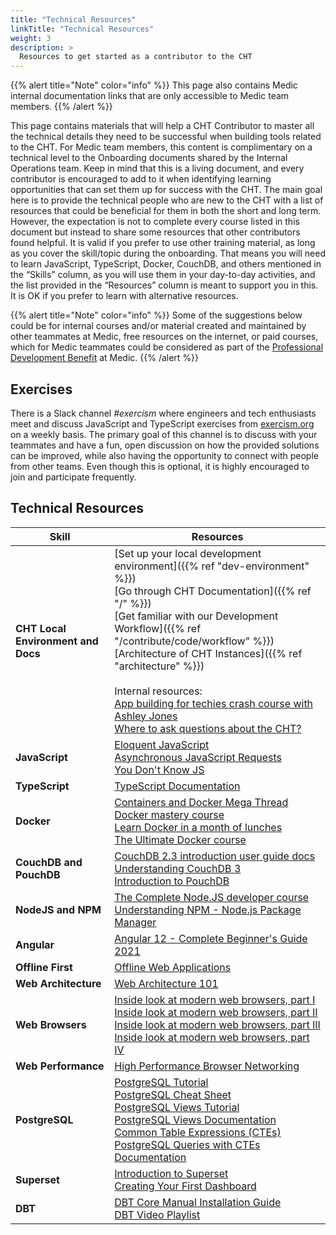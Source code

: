 ```yaml
---
title: "Technical Resources"
linkTitle: "Technical Resources"
weight: 3
description: >
  Resources to get started as a contributor to the CHT
---
```


{{% alert title="Note" color="info" %}}
This page also contains Medic internal documentation links that are only accessible to Medic team members.
{{% /alert %}}

This page contains materials that will help a CHT Contributor to master all the technical details they need to be successful when building tools related to the CHT. For Medic team members, this content is complimentary on a technical level to the Onboarding documents shared by the Internal Operations team. 
Keep in mind that this is a living document, and every contributor is encouraged to add to it when identifying learning opportunities that can set them up for success with the CHT. The main goal here is to provide the technical people who are new to the CHT with a list of resources that could be beneficial for them in both the short and long term. However, the expectation is not to complete every course listed in this document but instead to share some resources that other contributors found helpful. It is valid if you prefer to use other training material, as long as you cover the skill/topic during the onboarding. That means you will need to learn JavaScript, TypeScript, Docker, CouchDB, and others mentioned in the “Skills” column, as you will use them in your day-to-day activities, and the list provided in the “Resources” column is meant to support you in this. It is OK if you prefer to learn with alternative resources. 

{{% alert title="Note" color="info" %}}
Some of the suggestions below could be for internal courses and/or material created and maintained by other teammates at Medic, free resources on the internet, or paid courses, which for Medic teammates could be considered as part of the [Professional Development Benefit](https://www.notion.so/Professional-Development-f5fc299ecf984dacbd65100af100ed14) at Medic.
{{% /alert %}}

## Exercises
There is a Slack channel *#exercism* where engineers and tech enthusiasts meet and discuss JavaScript and TypeScript exercises from [exercism.org](https://exercism.org/) on a weekly basis. The primary goal of this channel is to discuss with your teammates and have a fun, open discussion on how the provided solutions can be improved, while also having the opportunity to connect with people from other teams. Even though this is optional, it is highly encouraged to join and participate frequently.

## Technical Resources

| Skill | Resources |
| ----------------| ----------- |
| **CHT Local Environment and Docs** | [Set up your local development environment]({{% ref "dev-environment" %}}) <br> [Go through CHT Documentation]({{% ref "/" %}}) <br> [Get familiar with our Development Workflow]({{% ref "/contribute/code/workflow" %}}) <br>[Architecture of CHT Instances]({{% ref "architecture" %}}) <br> <br> Internal resources: <br> [App building for techies crash course with Ashley Jones](https://drive.google.com/drive/folders/1PTe8RH59TPBNYKoKzlZ_ZwMlQedKRGlx) <br>  [Where to ask questions about the CHT?](https://www.notion.so/medicmobile/CHT-Forum-Internal-Guide-c2d1988a116244b6b17b3aea284ff8ee) |
| **JavaScript** | [Eloquent JavaScript](https://eloquentjavascript.net/) <br> [Asynchronous JavaScript Requests](https://www.udacity.com/course/asynchronous-javascript-requests--ud109) <br> [You Don't Know JS](https://github.com/getify/You-Dont-Know-JS) |
| **TypeScript** | [TypeScript Documentation](https://www.typescriptlang.org/docs/) |
| **Docker** | [Containers and Docker Mega Thread](https://twitter.com/iximiuz/status/1423984739514454033?s=21) <br> [Docker mastery course](https://www.udemy.com/course/docker-mastery/) <br> [Learn Docker in a month of lunches](https://diamol.net/) <br> [The Ultimate Docker course](https://codewithmosh.com/p/the-ultimate-docker-course) |
| **CouchDB and PouchDB** | [CouchDB 2.3 introduction user guide docs](https://docs.couchdb.org/en/stable/intro/index.html) <br> [Understanding CouchDB 3](https://www.udemy.com/course/understanding-couchdb/) <br> [Introduction to PouchDB](https://pouchdb.com/guides/) |
| **NodeJS and NPM** | [The Complete Node.JS developer course](https://www.udemy.com/course/the-complete-nodejs-developer-course-2/) <br> [Understanding NPM - Node.js Package Manager](https://www.udemy.com/course/understanding-npm/)|
| **Angular** | [Angular 12 - Complete Beginner's Guide 2021](https://www.udemy.com/course/learning-angular/)|
| **Offline First** | [Offline Web Applications](https://www.youtube.com/playlist?list=PLAwxTw4SYaPmTSxtOWyJVKTUaNBGze2ed) |
| **Web Architecture** | [Web Architecture 101](https://medium.com/storyblocks-engineering/web-architecture-101-a3224e126947) |
| **Web Browsers** | [Inside look at modern web browsers, part I](https://developer.chrome.com/blog/inside-browser-part1/) <br> [Inside look at modern web browsers, part II](https://developer.chrome.com/blog/inside-browser-part2/) <br> [Inside look at modern web browsers, part III](https://developer.chrome.com/blog/inside-browser-part3/) <br> [Inside look at modern web browsers, part IV](https://developer.chrome.com/blog/inside-browser-part4/)|
| **Web Performance** | [High Performance Browser Networking](https://hpbn.co/)|
| **PostgreSQL** | [PostgreSQL Tutorial](https://www.postgresqltutorial.com/) <br> [PostgreSQL Cheat Sheet](https://www.postgresqltutorial.com/postgresql-cheat-sheet/) <br> [PostgreSQL Views Tutorial](https://www.postgresqltutorial.com/postgresql-views/) <br> [PostgreSQL Views Documentation](https://www.postgresql.org/docs/current/tutorial-views.html) <br> [Common Table Expressions (CTEs)](https://www.postgresqltutorial.com/postgresql-tutorial/postgresql-cte/) <br> [PostgreSQL Queries with CTEs Documentation](https://www.postgresql.org/docs/current/queries-with.html) |
| **Superset** | [Introduction to Superset](https://superset.apache.org/docs/intro/) <br> [Creating Your First Dashboard](https://superset.apache.org/docs/creating-charts-dashboards/creating-your-first-dashboard/) |
| **DBT** | [DBT Core Manual Installation Guide](https://docs.getdbt.com/docs/core/installation) <br> [DBT Video Playlist](https://www.youtube.com/playlist?list=PLohMhitTY9xuEVMpLG3xXhsKG9j2XCTeF) |
